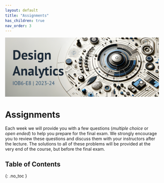 ```yaml
---
layout: default
title: "Assignments"
has_children: true
nav_order: 3
---
```


<p align="center">
  <img src="/assets/images/da-cover_alt.png" />
</p>

# Assignments

Each week we will provide you with a few questions (_multiple choice_ or _open ended_) to help you prepare for the final exam. We strongly encourage you to review these questions and discuss them with your instructors after the lecture. The solutions to all of these problems will be provided at the very end of the course, but before the final exam.

## Table of Contents 

{: .no_toc }

<!-- ## Table of contents
{: .no_toc .text-delta } -->

<!-- 1. TOC
{:toc} -->